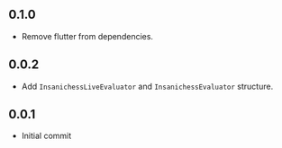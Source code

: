 ## 0.1.0

- Remove flutter from dependencies.

## 0.0.2

- Add `InsanichessLiveEvaluator` and `InsanichessEvaluator` structure.

## 0.0.1

- Initial commit
